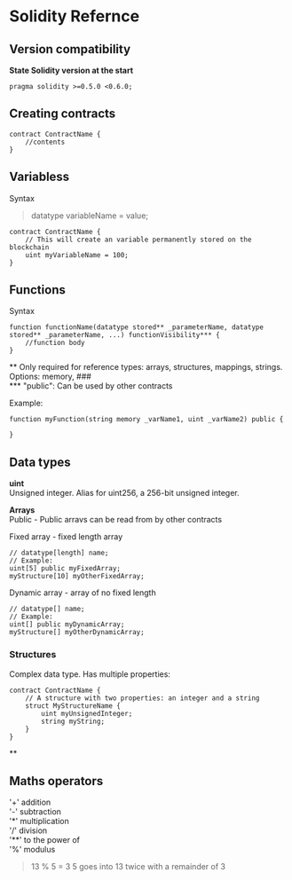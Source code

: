 # Solidity Refernce

## Version compatibility

**State Solidity version at the start**
```solidity
pragma solidity >=0.5.0 <0.6.0;
```


## Creating contracts

```solidity
contract ContractName {
	//contents
}
```


## Variabless
Syntax
> datatype variableName = value;

```solidity
contract ContractName {
	// This will create an variable permanently stored on the blockchain
	uint myVariableName = 100;
}
```


## Functions
Syntax
```solidity
function functionName(datatype stored** _parameterName, datatype stored** _parameterName, ...) functionVisibility*** {
	//function body
}
```
** Only required for reference types: arrays, structures, mappings, strings. Options: memory, ###  
*** "public": Can be used by other contracts

Example:  

```solidity
function myFunction(string memory _varName1, uint _varName2) public {

}
```


## Data types

**uint**  
Unsigned integer. Alias for uint256, a 256-bit unsigned integer.  

**Arrays**  
Public - Public arravs can be read from by other contracts

Fixed array - fixed length array

```solidity
// datatype[length] name;
// Example:
uint[5] public myFixedArray;
myStructure[10] myOtherFixedArray;
```

Dynamic array  - array of no fixed length

```solidity
// datatype[] name;
// Example:
uint[] public myDynamicArray;
myStructure[] myOtherDynamicArray;
```

### Structures

Complex data type. Has multiple properties:

```solidity
contract ContractName {
	// A structure with two properties: an integer and a string
	struct MyStructureName {
		uint myUnsignedInteger;
		string myString;
	}
}
```

**


## Maths operators

'+' addition  
'-' subtraction  
'*' multiplication  
'/' division  
'**' to the power of  
'%' modulus  
 > 13 % 5 = 3
 > 5 goes into 13 twice with a remainder of 3
